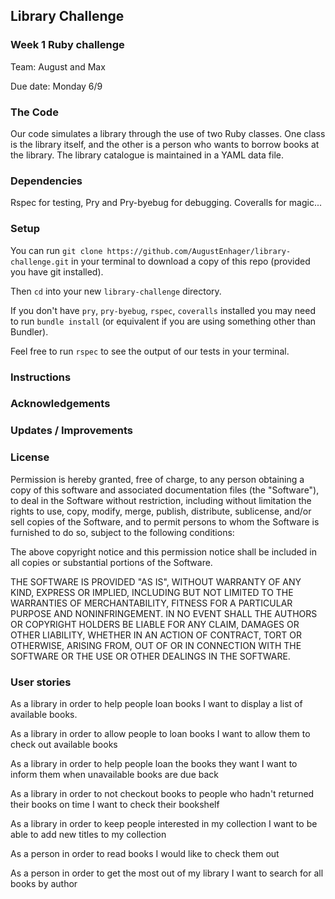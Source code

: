 ## Library Challenge
### Week 1 Ruby challenge

Team: August and Max   

Due date: Monday 6/9

### The Code
Our code simulates a library through the use of two Ruby classes. One class is the library itself, and the other is a person who wants to borrow books at the library. The library catalogue is maintained in a YAML data file.

### Dependencies
Rspec for testing, Pry and Pry-byebug for debugging. Coveralls for magic...

### Setup
You can run `git clone https://github.com/AugustEnhager/library-challenge.git` in your terminal to download a copy of this repo (provided you have git installed).

Then `cd` into your new `library-challenge` directory.

If you don't have `pry`, `pry-byebug`, `rspec`, `coveralls` installed you may need to run `bundle install` (or equivalent if you are using something other than Bundler).

Feel free to run `rspec` to see the output of our tests in your terminal.


### Instructions



### Acknowledgements

### Updates / Improvements

### License
Permission is hereby granted, free of charge, to any person obtaining a copy of this software and associated documentation files (the "Software"), to deal in the Software without restriction, including without limitation the rights to use, copy, modify, merge, publish, distribute, sublicense, and/or sell copies of the Software, and to permit persons to whom the Software is furnished to do so, subject to the following conditions:

The above copyright notice and this permission notice shall be included in all copies or substantial portions of the Software.

THE SOFTWARE IS PROVIDED "AS IS", WITHOUT WARRANTY OF ANY KIND, EXPRESS OR IMPLIED, INCLUDING BUT NOT LIMITED TO THE WARRANTIES OF MERCHANTABILITY, FITNESS FOR A PARTICULAR PURPOSE AND NONINFRINGEMENT. IN NO EVENT SHALL THE AUTHORS OR COPYRIGHT HOLDERS BE LIABLE FOR ANY CLAIM, DAMAGES OR OTHER LIABILITY, WHETHER IN AN ACTION OF CONTRACT, TORT OR OTHERWISE, ARISING FROM, OUT OF OR IN CONNECTION WITH THE SOFTWARE OR THE USE OR OTHER DEALINGS IN THE SOFTWARE.

### User stories

As a library
in order to help people loan books
I want to display a list of available books.

As a library
in order to allow people to loan books
I want to allow them to check out available books

As a library
in order to help people loan the books they want
I want to inform them when unavailable books are due back

As a library 
in order to not checkout books to people who hadn't returned their books on time
I want to check their bookshelf

As a library
in order to keep people interested in my collection
I want to be able to add new titles to my collection

As a person
in order to read books 
I would like to check them out

As a person
in order to get the most out of my library
I want to search for all books by author


